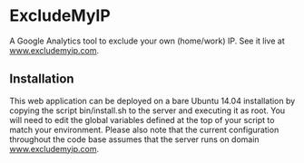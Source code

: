 # ExcludeMyIP
A Google Analytics tool to exclude your own (home/work) IP. See it live at
www.excludemyip.com.

## Installation
This web application can be deployed on a bare Ubuntu 14.04 installation
by copying the script bin/install.sh to the server and executing it as root.
You will need to edit the global variables defined at the top of your script
to match your environment. Please also note that the current configuration
throughout the code base assumes that the server runs on domain
www.excludemyip.com.